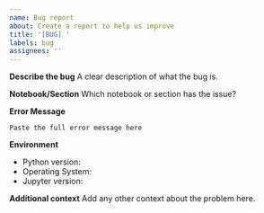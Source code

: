 ```yaml
---
name: Bug report
about: Create a report to help us improve
title: '[BUG] '
labels: bug
assignees: ''
---
```


**Describe the bug**
A clear description of what the bug is.

**Notebook/Section**
Which notebook or section has the issue?

**Error Message**
```
Paste the full error message here
```

**Environment**
- Python version:
- Operating System:
- Jupyter version:

**Additional context**
Add any other context about the problem here.
